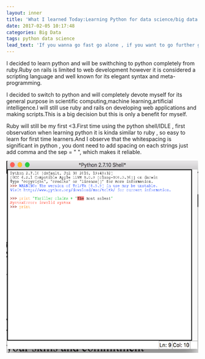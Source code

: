 ```yaml
---
layout: inner
title: 'What I learned Today:Learning Python for data science/big data'
date: 2017-02-05 10:17:48
categories: Big Data
tags: python data science
lead_text: 'If you wanna go fast go alone , if you want to go further go with a team.'
---
```


I decided to learn python and will be swithching to python completely from ruby.Ruby on rails is limited to web development however it is considered a scripting language and well known for its elegant syntax and meta-programming.

I decided to switch to python and will completely devote myself for its general purpose in scientific computing,machine learning,artificial intelligence.I will still use ruby and rails on developing web applications and making scripts.This is a big decision but this is only a benefit for myself.

Ruby will still be my first <3.First time using the python shell/IDLE , first observation when learning python it is kinda similar to ruby , so easy to learn for first time learners.And I observe that the whitespacing is significant in python , you dont need to add spacing on each strings just add comma and the sep = " ", which makes it reliable.

![](assets/images/python.png)
